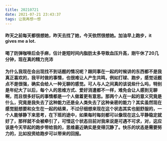 ```yaml
---
title: 20210721
date: 2021-07-21 23:43:37
tags: 让我再想一想
---
```

#### 昨天之前每天都很想她，昨天去找了她，今天依然很想她。加油早上跑步，it gives me a lot.
#### 喝了防弹咖啡后会手麻，估计是短时间内脂肪太多导致血压升高，刚午休了20几分钟，现在真的精力充沛
#### 为什么我现在会出现找不到话题的情况呢？跟同事在一起的时候讲的东西都不是我真正喜欢的，我平时做的事情，也很难让人产生共鸣，例如打球、跑步，感觉话题点不是很强，确实会给人一种无聊的感觉。可人与人之间真的该说些什么吗，特别是年纪大了以后，每个人的思维方式、爱好消遣都不一样，难免会让人感到无聊啊，而且很多好玩的事情都是一个人做着更有意思。那两个人在一起的意义究竟是什么，究竟是我失去了这种能力还是全人类失去了这种亲密的能力？其实虽然现在感觉挺想要和女生在一起的结果，不过仔细想来现在这个状态其实也挺舒服的，一个人能够静下来思考，在下班的途中，如果每时每刻都可以像现在这么平静稳定就好了，那样就不会被牵引了，可惜这个状态目前对我来说是可遇不可求，对，这应该是今天早起的跑步带给我的，思维最近确实是变得沉静了。快乐的状态是需要努力的，比如投资给跑步可以带来的回报。